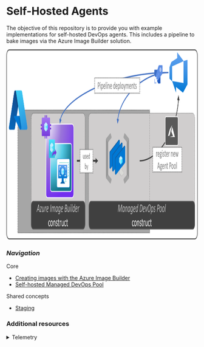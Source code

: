 # Self-Hosted Agents

The objective of this repository is to provide you with example implementations for self-hosted DevOps agents. This includes a pipeline to bake images via the Azure Image Builder solution.

<img src="./media/homeOverviewImage.png" alt="Overview" height="500">

### _Navigation_

Core
- [Creating images with the Azure Image Builder](./Creating%20images%20with%20the%20Azure%20Image%20Builder)
- [Self-hosted Managed DevOps Pool](./Self-hosted%20Managed%20DevOps%20Pool)

Shared concepts
- [Staging](./Staging)

### Additional resources
<details>

<summary>Telemetry</summary>

Each leveraged AVM module (https://aka.ms/avm) contains a `defaultTelemetry` deployment  `'pid-<GUID>-${uniqueString(deployment().name)}'`, resulting in deployments such as `'pid-<GUID>-nx2c3rnlt2wru'`.

> **Note:** Though implemented at each level in a module hierarchy (e.g. storage account & blobServices), the deployment will only happen for the top-level module in a deployment, but not for its children. To illustrate this better, see the following examples:
> - Deployment of the KeyVault module and 2 Secrets: Results in 1 `PID` deployment for the KeyVault (and none for the secrets)
> - Deployment of the Secret module: Results in 1 `PID` deployment for the Secret

This resource enables the team responsible for AVM to query the number of deployments of a given template from Azure - and as such get insights into its adoption.

If you want to prevent this deployment to take place, it is enough to set the `'enableDefaultTelemetry'` parameter in each module to a default value of `'false'`.

> **Note:** _The deployment and its GUID can NOT be used to track [Azure Consumed Revenue (ACR)](https://docs.microsoft.com/en-us/azure/marketplace/azure-partner-customer-usage-attribution)._
>
> _If you want to track consumption, you must add your own PID deployment, apply the required naming format `'pid-<GUID>'` (without the suffix)._

  </details>
